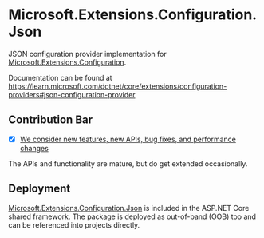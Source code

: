 # Microsoft.Extensions.Configuration.Json

JSON configuration provider implementation for [Microsoft.Extensions.Configuration](https://www.nuget.org/packages/Microsoft.Extensions.Configuration/).

Documentation can be found at https://learn.microsoft.com/dotnet/core/extensions/configuration-providers#json-configuration-provider

## Contribution Bar
- [x] [We consider new features, new APIs, bug fixes, and performance changes](../README.md#contribution-bar)

The APIs and functionality are mature, but do get extended occasionally.

## Deployment
[Microsoft.Extensions.Configuration.Json](https://www.nuget.org/packages/Microsoft.Extensions.Configuration.Json/) is included in the ASP.NET Core shared framework. The package is deployed as out-of-band (OOB) too and can be referenced into projects directly.
